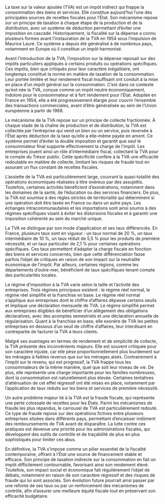 La taxe sur la valeur ajoutée (TVA) est un impôt indirect qui frappe la consommation des biens et services. Elle constitue aujourd’hui l’une des principales sources de recettes fiscales pour l’État. Son mécanisme repose sur un principe de taxation à chaque étape de la production et de la distribution, avec un système de déduction permettant d’éviter une imposition en cascade. Historiquement, la fiscalité sur la dépense a connu plusieurs formes avant l’instauration de la TVA en 1954 sous l’impulsion de Maurice Lauré. Ce système a depuis été généralisé à de nombreux pays, notamment en Europe où il constitue un impôt harmonisé.

Avant l’introduction de la TVA, l’imposition sur la dépense reposait sur des impôts particuliers appliqués à certains produits ou opérations spécifiques. Ces impôts, bien que critiqués pour leur caractère inégalitaire, ont longtemps constitué la norme en matière de taxation de la consommation. Leur portée limitée et leur rendement fiscal insuffisant ont conduit à la mise en place d’un impôt général sur la consommation. C’est dans ce contexte qu’est née la TVA, conçue comme un impôt neutre économiquement, indolore pour le consommateur et à fort rendement pour l’État. Adoptée en France en 1954, elle a été progressivement élargie pour couvrir l’ensemble des transactions commerciales, avant d’être généralisée au sein de l’Union européenne à partir de 1968.

Le mécanisme de la TVA repose sur un principe de collecte fractionnée. À chaque stade de la chaîne de production et de distribution, la TVA est collectée par l’entreprise qui vend un bien ou un service, puis reversée à l’État après déduction de la taxe qu’elle a elle-même payée en amont. Ce système permet d’éviter la double imposition et garantit que seul le consommateur final supporte effectivement la charge de l’impôt. Les entreprises jouent ainsi un rôle d’intermédiaire fiscal, collectant la TVA pour le compte du Trésor public. Cette spécificité confère à la TVA une efficacité redoutable en matière de collecte, limitant les risques de fraude tout en assurant un flux constant de recettes fiscales.

L’assiette de la TVA est particulièrement large, couvrant la quasi-totalité des opérations économiques réalisées à titre onéreux par des assujettis. Toutefois, certaines activités bénéficient d’exonérations, notamment dans les domaines de la santé, de l’éducation ou des services financiers. De plus, la TVA est soumise à des règles strictes de territorialité qui déterminent si une opération doit être taxée en France ou dans un autre pays. Les échanges intracommunautaires et les importations sont ainsi soumis à des régimes spécifiques visant à éviter les distorsions fiscales et à garantir une imposition cohérente au sein du marché unique.

La TVA se distingue par son mode d’application et ses taux différenciés. En France, plusieurs taux sont en vigueur : un taux normal de 20 %, un taux intermédiaire de 10 %, un taux réduit de 5,5 % pour les produits de première nécessité, et un taux particulier de 2,1 % pour certaines opérations spécifiques. Ces taux permettent d’adapter la charge fiscale en fonction des biens et services concernés, bien que cette différenciation fasse parfois l’objet de critiques en raison de son impact sur la neutralité économique de l’impôt. Par ailleurs, certaines régions, comme les départements d’outre-mer, bénéficient de taux spécifiques tenant compte des particularités locales.

Le régime d’imposition à la TVA varie selon la taille et l’activité des entreprises. Trois régimes principaux existent : le régime réel normal, le régime réel simplifié et la franchise en base. Le régime réel normal s’applique aux entreprises dont le chiffre d’affaires dépasse certains seuils et implique une déclaration mensuelle de TVA. Le régime simplifié permet aux entreprises éligibles de bénéficier d’un allègement des obligations déclaratives, avec des acomptes semestriels et une déclaration annuelle de régularisation. Quant à la franchise en base, elle exonère de TVA les petites entreprises en dessous d’un seuil de chiffre d’affaires, leur interdisant en contrepartie de facturer la TVA à leurs clients.

Malgré ses avantages en termes de rendement et de simplicité de collecte, la TVA présente des inconvénients majeurs. Elle est souvent critiquée pour son caractère injuste, car elle pèse proportionnellement plus lourdement sur les ménages à faibles revenus que sur les ménages aisés. Contrairement à l’impôt sur le revenu, qui est progressif, la TVA frappe tous les consommateurs de la même manière, quel que soit leur niveau de vie. De plus, elle représente une charge importante pour les familles nombreuses, dont la consommation est naturellement plus élevée. Certaines tentatives d’atténuation de cet effet régressif ont été mises en place, notamment par l’application de taux réduits sur les biens et services de première nécessité.

Un autre problème majeur lié à la TVA est la fraude fiscale, qui représente une perte colossale de recettes pour les États. Parmi les mécanismes de fraude les plus répandus, le carrousel de TVA est particulièrement redouté. Ce type de fraude repose sur des opérations fictives entre plusieurs entreprises situées dans différents pays, permettant d’encaisser indûment des remboursements de TVA avant de disparaître. La lutte contre ces pratiques est devenue une priorité pour les administrations fiscales, qui développent des outils de contrôle et de traçabilité de plus en plus sophistiqués pour limiter ces abus.

En définitive, la TVA s’impose comme un pilier essentiel de la fiscalité contemporaine, offrant à l’État une source de financement stable et efficace. Son principe de taxation indirecte sur la consommation en fait un impôt difficilement contournable, favorisant ainsi son rendement élevé. Toutefois, son impact social et économique fait régulièrement l’objet de débats, notamment en raison de son caractère régressif et des risques de fraude qui lui sont associés. Son évolution future pourrait ainsi passer par une refonte de ses taux ou par un renforcement des mécanismes de contrôle, afin d’assurer une meilleure équité fiscale tout en préservant son efficacité budgétaire.